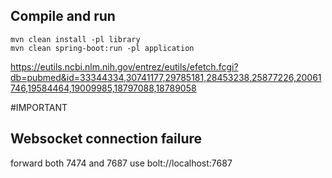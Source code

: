 ## Compile and run

```
mvn clean install -pl library
mvn clean spring-boot:run -pl application

```

https://eutils.ncbi.nlm.nih.gov/entrez/eutils/efetch.fcgi?db=pubmed&id=33344334,30741177,29785181,28453238,25877226,20061746,19584464,19009985,18797088,18789058


#IMPORTANT
## Websocket connection failure
forward both 7474 and 7687
use bolt://localhost:7687

